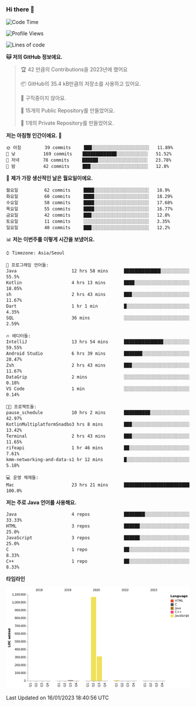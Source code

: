 ### Hi there 👋

<!--
**otm0937/otm0937** is a ✨ _special_ ✨ repository because its `README.md` (this file) appears on your GitHub profile.

Here are some ideas to get you started:

- 🔭 I’m currently working on ...
- 🌱 I’m currently learning ...
- 👯 I’m looking to collaborate on ...
- 🤔 I’m looking for help with ...
- 💬 Ask me about ...
- 📫 How to reach me: ...
- 😄 Pronouns: ...
- ⚡ Fun fact: ...
-->

  <!--START_SECTION:waka-->
![Code Time](http://img.shields.io/badge/Code%20Time-890%20hrs%2041%20mins-blue)

![Profile Views](http://img.shields.io/badge/Profile%20Views-0-blue)

![Lines of code](https://img.shields.io/badge/%EC%A0%80%EB%8A%94%20%EC%97%AC%ED%83%9C%EA%B9%8C%EC%A7%80%20-1%20Million%20%EC%A4%84%EC%9D%98%20%EC%BD%94%EB%93%9C%EB%A5%BC%20%EC%9E%91%EC%84%B1%ED%96%88%EC%96%B4%EC%9A%94.-blue)

**🐱 저의 GitHub 정보에요.** 

> 🏆 42 만큼의 Contributions을 2023년에 했어요
 > 
> 📦 GitHub의 35.4 kB만큼의 저장소를 사용하고 있어요. 
 > 
> 🚫 구직중이지 않아요.
 > 
> 📜 15개의 Public Repository를 만들었어요. 
 > 
> 🔑 1개의 Private Repository를 만들었어요. 
 > 
**저는 아침형 인간이에요. 🐤** 

```text
🌞 아침         39 commits     ███░░░░░░░░░░░░░░░░░░░░░░   11.89% 
🌆 낮　         169 commits    █████████████░░░░░░░░░░░░   51.52% 
🌃 저녁         78 commits     ██████░░░░░░░░░░░░░░░░░░░   23.78% 
🌙 밤　         42 commits     ███░░░░░░░░░░░░░░░░░░░░░░   12.8%

```
📅 **제가 가장 생산적인 날은 월요일이에요.** 

```text
월요일          62 commits     ████░░░░░░░░░░░░░░░░░░░░░   18.9% 
화요일          60 commits     ████░░░░░░░░░░░░░░░░░░░░░   18.29% 
수요일          58 commits     ████░░░░░░░░░░░░░░░░░░░░░   17.68% 
목요일          55 commits     ████░░░░░░░░░░░░░░░░░░░░░   16.77% 
금요일          42 commits     ███░░░░░░░░░░░░░░░░░░░░░░   12.8% 
토요일          11 commits     ░░░░░░░░░░░░░░░░░░░░░░░░░   3.35% 
일요일          40 commits     ███░░░░░░░░░░░░░░░░░░░░░░   12.2%

```


📊 **저는 이번주를 이렇게 시간을 보냈어요.** 

```text
⌚︎ Timezone: Asia/Seoul

💬 프로그래밍 언어들: 
Java                     12 hrs 58 mins      ██████████████░░░░░░░░░░░   55.5% 
Kotlin                   4 hrs 13 mins       ████░░░░░░░░░░░░░░░░░░░░░   18.05% 
sh                       2 hrs 43 mins       ███░░░░░░░░░░░░░░░░░░░░░░   11.67% 
Dart                     1 hr 1 min          █░░░░░░░░░░░░░░░░░░░░░░░░   4.35% 
SQL                      36 mins             ░░░░░░░░░░░░░░░░░░░░░░░░░   2.59%

🔥 에디터들: 
IntelliJ                 13 hrs 54 mins      ███████████████░░░░░░░░░░   59.55% 
Android Studio           6 hrs 39 mins       ███████░░░░░░░░░░░░░░░░░░   28.47% 
Zsh                      2 hrs 43 mins       ███░░░░░░░░░░░░░░░░░░░░░░   11.67% 
DataGrip                 2 mins              ░░░░░░░░░░░░░░░░░░░░░░░░░   0.18% 
VS Code                  1 min               ░░░░░░░░░░░░░░░░░░░░░░░░░   0.14%

🐱‍💻 프로젝트들: 
pause_schedule           10 hrs 2 mins       ██████████░░░░░░░░░░░░░░░   42.97% 
KotlinMultiplatformSnadbo3 hrs 8 mins        ███░░░░░░░░░░░░░░░░░░░░░░   13.42% 
Terminal                 2 hrs 43 mins       ███░░░░░░░░░░░░░░░░░░░░░░   11.65% 
rifeapi                  1 hr 46 mins        ██░░░░░░░░░░░░░░░░░░░░░░░   7.61% 
kmm-networking-and-data-s1 hr 12 mins        █░░░░░░░░░░░░░░░░░░░░░░░░   5.18%

💻 운영 체제들: 
Mac                      23 hrs 21 mins      █████████████████████████   100.0%

```

**저는 주로 Java 언어를 사용해요.** 

```text
Java                     4 repos             ████████░░░░░░░░░░░░░░░░░   33.33% 
HTML                     3 repos             ██████░░░░░░░░░░░░░░░░░░░   25.0% 
JavaScript               3 repos             ██████░░░░░░░░░░░░░░░░░░░   25.0% 
C                        1 repo              ██░░░░░░░░░░░░░░░░░░░░░░░   8.33% 
C++                      1 repo              ██░░░░░░░░░░░░░░░░░░░░░░░   8.33%

```


**타임라인**

![Chart not found](https://raw.githubusercontent.com/otm0937/otm0937/main/charts/bar_graph.png) 


 Last Updated on 16/01/2023 18:40:56 UTC
<!--END_SECTION:waka-->
